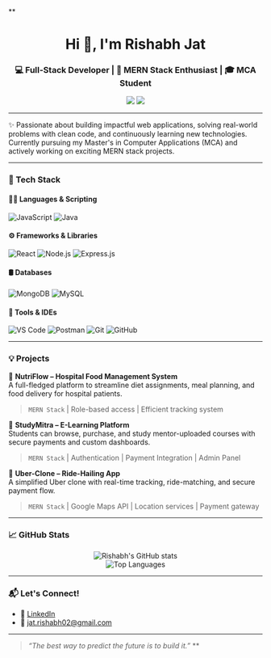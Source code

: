 **<h1 align="center">Hi 👋, I'm Rishabh Jat</h1>
<h3 align="center">💻 Full-Stack Developer | 🚀 MERN Stack Enthusiast | 🎓 MCA Student</h3>

<p align="center">
  <a href="mailto:jat.rishabh02@gmail.com"><img src="https://img.shields.io/badge/email-jat.rishabh02@gmail.com-red?style=for-the-badge&logo=gmail"></a>
  <a href="https://www.linkedin.com/in/rishabh-jat-198189284/"><img src="https://img.shields.io/badge/linkedin-Rishabh%20Jat-blue?style=for-the-badge&logo=linkedin"></a>
</p>

---

✨ Passionate about building impactful web applications, solving real-world problems with clean code, and continuously learning new technologies. Currently pursuing my Master's in Computer Applications (MCA) and actively working on exciting MERN stack projects.

---

### 🚀 Tech Stack

#### 👨‍💻 Languages & Scripting
![JavaScript](https://img.shields.io/badge/-JavaScript-F7DF1E?style=for-the-badge&logo=javascript&logoColor=black)
![Java](https://img.shields.io/badge/-Java-007396?style=for-the-badge&logo=java&logoColor=white)

#### ⚙️ Frameworks & Libraries
![React](https://img.shields.io/badge/-React-61DAFB?style=for-the-badge&logo=react&logoColor=black)
![Node.js](https://img.shields.io/badge/-Node.js-339933?style=for-the-badge&logo=nodedotjs&logoColor=white)
![Express.js](https://img.shields.io/badge/-Express.js-000000?style=for-the-badge&logo=express&logoColor=white)

#### 🛢 Databases
![MongoDB](https://img.shields.io/badge/-MongoDB-47A248?style=for-the-badge&logo=mongodb&logoColor=white)
![MySQL](https://img.shields.io/badge/-MySQL-4479A1?style=for-the-badge&logo=mysql&logoColor=white)

#### 🧰 Tools & IDEs
![VS Code](https://img.shields.io/badge/-VSCode-007ACC?style=for-the-badge&logo=visualstudiocode&logoColor=white)
![Postman](https://img.shields.io/badge/-Postman-FF6C37?style=for-the-badge&logo=postman&logoColor=white)
![Git](https://img.shields.io/badge/-Git-F05032?style=for-the-badge&logo=git&logoColor=white)
![GitHub](https://img.shields.io/badge/-GitHub-181717?style=for-the-badge&logo=github&logoColor=white)

---

### 💡 Projects

📌 **NutriFlow – Hospital Food Management System**  
A full-fledged platform to streamline diet assignments, meal planning, and food delivery for hospital patients.  
> `MERN Stack` | Role-based access | Efficient tracking system

📌 **StudyMitra – E-Learning Platform**  
Students can browse, purchase, and study mentor-uploaded courses with secure payments and custom dashboards.  
> `MERN Stack` | Authentication | Payment Integration | Admin Panel

📌 **Uber-Clone – Ride-Hailing App**  
A simplified Uber clone with real-time tracking, ride-matching, and secure payment flow.  
> `MERN Stack` | Google Maps API | Location services | Payment gateway

---

### 📈 GitHub Stats

<p align="center">
  <img src="https://github-readme-stats.vercel.app/api?username=rishabhjat&show_icons=true&theme=radical" alt="Rishabh's GitHub stats" />
  <br/>
  <img src="https://github-readme-stats.vercel.app/api/top-langs/?username=rishabhjat&layout=compact&theme=radical" alt="Top Languages" />
</p>

---

### 📬 Let's Connect!

- 💼 [LinkedIn](https://www.linkedin.com/in/rishabh-jat-198189284/)
- 📧 jat.rishabh02@gmail.com

---

> _“The best way to predict the future is to build it.”_
**
